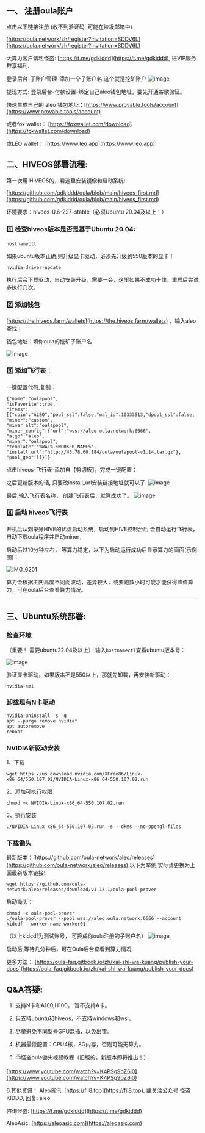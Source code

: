 
## 一、 注册oula账户

点击以下链接注册 (收不到验证码, 可能在垃圾邮箱中)

[https://oula.network/zh/register?invitation=SDDV6L](https://oula.network/zh/register?invitation=SDDV6L)

大算力客户请私怪盗: [https://t.me/gdkiddd](https://t.me/gdkiddd), 进VIP服务群享福利.

登录后台-子账户管理-添加一个子账户名,这个就是挖矿账户
![image](https://github.com/user-attachments/assets/5f1779c8-a7e3-4c8a-bae3-5f41ba87578d)

提现方式:
登录后台-付款设置-绑定自己aleo钱包地址，要先开通谷歌验证。

快速生成自己的 aleo 钱包地址：[https://www.provable.tools/account](https://www.provable.tools/account)

或者fox wallet： [https://foxwallet.com/download](https://foxwallet.com/download)

或LEO wallet： [https://www.leo.app](https://www.leo.app)


## 二、HIVEOS部署流程:
第一次用 HIVEOS的，看这里安装镜像和启动系统:

[https://github.com/gdkiddd/oula/blob/main/hiveos_first.md](https://github.com/gdkiddd/oula/blob/main/hiveos_first.md)

环境要求：hiveos-0.6-227-stable（必须Ubuntu 20.04及以上！）

### 1️⃣ 检查hiveos版本是否是基于Ubuntu 20.04:
```
hostnamectl
```

如果ubuntu版本正确,则升级显卡驱动，必须先升级到550版本的显卡！
```
nvidia-driver-update
```
执行后会下载驱动，自动安装升级，需要一会，这里如果不成功卡住，重启后尝试多执行几次。


### 2️⃣ 添加钱包
[https://the.hiveos.farm/wallets](https://the.hiveos.farm/wallets) ，输入aleo查找：

钱包地址：填你oula的挖矿子账户名

![image](https://github.com/user-attachments/assets/839a9a27-d7dc-44d5-8ce2-4797627270f9)


### 3️⃣ 添加飞行表：

一键配置代码,复制：
```
{"name":"oulapool",
"isFavorite":true,
"items":[{"coin":"ALEO","pool_ssl":false,"wal_id":10333513,"dpool_ssl":false,
"miner":"custom",
"miner_alt":"oulapool",
"miner_config":{"url":"wss://aleo.oula.network:6666",
"algo":"aleo",
"miner":"oulapool",
"template":"%WAL%.%WORKER_NAME%",
"install_url":"http://45.78.60.184/oula/oulapool-v1.14.tar.gz"},
"pool_geo":[]}]}
```
点击hiveos-飞行表-添加自【剪切板】，完成一键配置：

之后更新版本的话, 只要改install_url安装链接地址就可以了.
![image](https://github.com/user-attachments/assets/ccf1ece9-0283-425d-8615-7d90aa3a56df)

最后,输入飞行表名称， 创建飞行表后，就算成功了。
![image](https://github.com/user-attachments/assets/7cc98dfb-3236-4172-9dfc-2718713dda63)


### 4️⃣ 启动 hiveos飞行表

开机后从刻录好HIVE的优盘启动系统，启动到HIVE控制台后,会自动运行飞行表，自动下载oula程序并启动miner，

启动后过10分钟左右， 等算力稳定，以下为启动运行成功后显示算力的画面(示例图)：

![IMG_6201](https://github.com/user-attachments/assets/378c81ec-5bf4-4a41-87cc-fbf73f8fe0ed)

算力会根据主网高度不同而波动，差异较大，或要跑数小时可能才能获得峰值算力，可在oula后台查看算力情况。

**********************************************************************************************************************************

## 三、Ubuntu系统部署:

### 检查环境
（重要！ 需要ubuntu22.04及以上）
输⼊```hostnamectl```查看ubuntu版本号：

![image](https://github.com/user-attachments/assets/5ad08c15-3844-4fd7-b46c-35db1c332929)

验证显卡驱动，如果版本不是550以上，那就先卸载，再安装新驱动：
```
nvidia-smi
```

### 卸载现有N卡驱动
```
nvidia-uninstall -s -q
apt --purge remove nvidia*
apt autoremove
reboot
```

### NVIDIA新驱动安装
1、下载
```
wget https://us.download.nvidia.com/XFree86/Linux-x86_64/550.107.02/NVIDIA-Linux-x86_64-550.107.02.run
```

2、添加可执行权限
```
chmod +x NVIDIA-Linux-x86_64-550.107.02.run
```

3、执行安装
```
./NVIDIA-Linux-x86_64-550.107.02.run -s --dkms --no-opengl-files
```

### 下载锄头
最新版本：[https://github.com/oula-network/aleo/releases](https://github.com/oula-network/aleo/releases)
以下为举例,实际请更换为上面最新版本链接!
```
wget https://github.com/oula-network/aleo/releases/download/v1.13.1/oula-pool-prover
```
启动锄头：
```
chmod +x oula-pool-prover
./oula-pool-prover --pool wss://aleo.oula.network:6666 --account kidcdf --worker-name worker01
```
（以上kidcdf为测试账号， 可换成你oula注册的子账户名）
![image](https://github.com/user-attachments/assets/9d1aeb8b-0421-429e-be4f-cf4f70e73f66)

启动后,等待⼏分钟后，可在Oula后台查看到算⼒情况.

更多方法：
[https://oula-faq.gitbook.io/zh/kai-shi-wa-kuang/publish-your-docs](https://oula-faq.gitbook.io/zh/kai-shi-wa-kuang/publish-your-docs)


## Q&A答疑:
1. 支持N卡和A100,H100， 暂不支持A卡。

2. 只支持ubuntu和hiveos，不支持windows和wsl。

3. 尽量避免不同型号GPU混插，以免出错。

4. 机器最低配置：CPU4核，8G内存，否则可能无算力。
   
5. 📺怪盗oula锄头视频教程（旧版的，新版本即将推出！）：
   
[https://www.youtube.com/watch?v=K4PSg9bZ6i0](https://www.youtube.com/watch?v=K4PSg9bZ6i0)

6.其他资讯： 
Aleo资讯: [https://fil8.top](https://fil8.top), 或关注公众号:怪盗KIDDD, 回复: aleo

咨询怪盗:  [https://t.me/gdkiddd](https://t.me/gdkiddd)

AleoAsic: [https://aleoasic.com](https://aleoasic.com)
